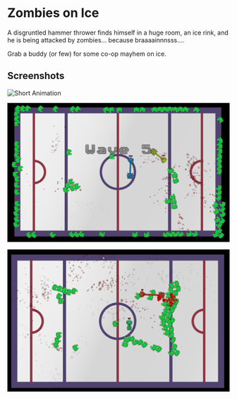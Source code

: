 # Zombies on Ice

A disgruntled hammer thrower finds himself in a huge room, an ice rink, and he is being attacked by zombies... because braaaainnnsss.... 

Grab a buddy (or few) for some co-op mayhem on ice.

## Screenshots

![Short Animation](screens/short.gif)

![Wave](screens/wave.png)

![Smash](screens/smash.png)

